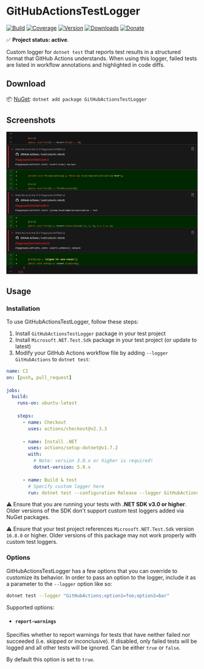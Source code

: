 # GitHubActionsTestLogger

[![Build](https://github.com/Tyrrrz/GitHubActionsTestLogger/workflows/CI/badge.svg?branch=master)](https://github.com/Tyrrrz/GitHubActionsTestLogger/actions)
[![Coverage](https://codecov.io/gh/Tyrrrz/GitHubActionsTestLogger/branch/master/graph/badge.svg)](https://codecov.io/gh/Tyrrrz/GitHubActionsTestLogger)
[![Version](https://img.shields.io/nuget/v/GitHubActionsTestLogger.svg)](https://nuget.org/packages/GitHubActionsTestLogger)
[![Downloads](https://img.shields.io/nuget/dt/GitHubActionsTestLogger.svg)](https://nuget.org/packages/GitHubActionsTestLogger)
[![Donate](https://img.shields.io/badge/donate-$$$-purple.svg)](https://tyrrrz.me/donate)

✅ **Project status: active**.

Custom logger for `dotnet test` that reports test results in a structured format that GitHub Actions understands.
When using this logger, failed tests are listed in workflow annotations and highlighted in code diffs.

## Download

📦 [NuGet](https://nuget.org/packages/GitHubActionsTestLogger): `dotnet add package GitHubActionsTestLogger`

## Screenshots

![diff](./.screenshots/diff.png)

## Usage

### Installation

To use GitHubActionsTestLogger, follow these steps:

1. Install `GitHubActionsTestLogger` package in your test project
2. Install `Microsoft.NET.Test.Sdk` package in your test project (or update to latest)
3. Modify your GitHub Actions workflow file by adding `--logger GitHubActions` to `dotnet test`:

```yaml
name: CI
on: [push, pull_request]

jobs:
  build:
    runs-on: ubuntu-latest

    steps:
      - name: Checkout
        uses: actions/checkout@v2.3.3

      - name: Install .NET
        uses: actions/setup-dotnet@v1.7.2
        with:
          # Note: version 3.0.x or higher is required!
          dotnet-version: 5.0.x

      - name: Build & test
        # Specify custom logger here
        run: dotnet test --configuration Release --logger GitHubActions
```

⚠️ Ensure that you are running your tests with **.NET SDK v3.0 or higher**.
Older versions of the SDK don't support custom test loggers added via NuGet packages.

⚠️ Ensure that your test project references `Microsoft.NET.Test.Sdk` version `16.8.0` or higher.
Older versions of this package may not work properly with custom test loggers.

### Options

GitHubActionsTestLogger has a few options that you can override to customize its behavior.
In order to pass an option to the logger, include it as a parameter to the `--logger` option like so:

```sh
dotnet test --logger "GitHubActions;option1=foo;option2=bar"
```

Supported options:

- #### `report-warnings`

Specifies whether to report warnings for tests that have neither failed nor succeeded (i.e. skipped or inconclusive).
If disabled, only failed tests will be logged and all other tests will be ignored.
Can be either `true` or `false`.

By default this option is set to `true`.
